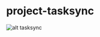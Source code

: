 # project-tasksync

![alt tasksync](https://cdn.discordapp.com/attachments/673924286691409962/1159175191176425502/image.png)
